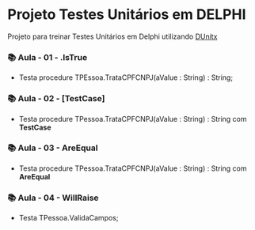 # Projeto Testes Unitários em DELPHI

Projeto para treinar Testes Unitários em Delphi utilizando [DUnitx](https://docwiki.embarcadero.com/RADStudio/Alexandria/en/DUnitX_Overview)

### 📚 Aula - 01 - .IsTrue

- Testa procedure TPEssoa.TrataCPFCNPJ(aValue : String) : String;

### 📚 Aula - 02 - [TestCase]

- Testa procedure TPessoa.TrataCPFCNPJ(aValue : String) : String com **TestCase**

### 📚 Aula - 03 - AreEqual

- Testa procedure TPessoa.TrataCPFCNPJ(aValue : String) : String com **AreEqual**

### 📚 Aula - 04 - WillRaise

- Testa TPessoa.ValidaCampos;
